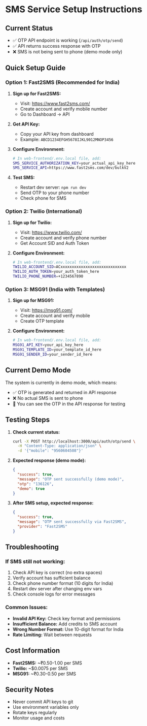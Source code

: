 # SMS Service Setup Instructions

## Current Status
- ✅ OTP API endpoint is working (`/api/auth/otp/send`)
- ✅ API returns success response with OTP
- ❌ SMS is not being sent to phone (demo mode only)

## Quick Setup Guide

### Option 1: Fast2SMS (Recommended for India)

1. **Sign up for Fast2SMS:**
   - Visit: https://www.fast2sms.com/
   - Create account and verify mobile number
   - Go to Dashboard → API

2. **Get API Key:**
   - Copy your API key from dashboard
   - Example: `ABCD1234EFGH5678IJKL9012MNOP3456`

3. **Configure Environment:**
   ```bash
   # In web-frontend/.env.local file, add:
   SMS_SERVICE_AUTHORIZATION_KEY=your_actual_api_key_here
   SMS_SERVICE_API=https://www.fast2sms.com/dev/bulkV2
   ```

4. **Test SMS:**
   - Restart dev server: `npm run dev`
   - Send OTP to your phone number
   - Check phone for SMS

### Option 2: Twilio (International)

1. **Sign up for Twilio:**
   - Visit: https://www.twilio.com/
   - Create account and verify phone number
   - Get Account SID and Auth Token

2. **Configure Environment:**
   ```bash
   # In web-frontend/.env.local file, add:
   TWILIO_ACCOUNT_SID=ACxxxxxxxxxxxxxxxxxxxxxxxxxxxxx
   TWILIO_AUTH_TOKEN=your_auth_token_here
   TWILIO_PHONE_NUMBER=+1234567890
   ```

### Option 3: MSG91 (India with Templates)

1. **Sign up for MSG91:**
   - Visit: https://msg91.com/
   - Create account and verify mobile
   - Create OTP template

2. **Configure Environment:**
   ```bash
   # In web-frontend/.env.local file, add:
   MSG91_API_KEY=your_api_key_here
   MSG91_TEMPLATE_ID=your_template_id_here
   MSG91_SENDER_ID=your_sender_id_here
   ```

## Current Demo Mode
The system is currently in demo mode, which means:
- ✅ OTP is generated and returned in API response
- ❌ No actual SMS is sent to phone
- 📱 You can see the OTP in the API response for testing

## Testing Steps

1. **Check current status:**
   ```bash
   curl -X POST http://localhost:3000/api/auth/otp/send \
     -H "Content-Type: application/json" \
     -d '{"mobile": "9560604508"}'
   ```

2. **Expected response (demo mode):**
   ```json
   {
     "success": true,
     "message": "OTP sent successfully (demo mode)",
     "otp": "136126",
     "demo": true
   }
   ```

3. **After SMS setup, expected response:**
   ```json
   {
     "success": true,
     "message": "OTP sent successfully via Fast2SMS",
     "provider": "Fast2SMS"
   }
   ```

## Troubleshooting

### If SMS still not working:
1. Check API key is correct (no extra spaces)
2. Verify account has sufficient balance
3. Check phone number format (10 digits for India)
4. Restart dev server after changing env vars
5. Check console logs for error messages

### Common Issues:
- **Invalid API Key:** Check key format and permissions
- **Insufficient Balance:** Add credits to SMS account
- **Wrong Number Format:** Use 10-digit format for India
- **Rate Limiting:** Wait between requests

## Cost Information
- **Fast2SMS:** ~₹0.50-1.00 per SMS
- **Twilio:** ~$0.0075 per SMS
- **MSG91:** ~₹0.30-0.50 per SMS

## Security Notes
- Never commit API keys to git
- Use environment variables only
- Rotate keys regularly
- Monitor usage and costs
